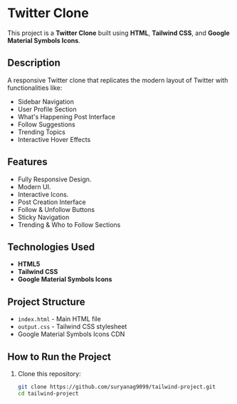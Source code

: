 # Twitter Clone

This project is a **Twitter Clone** built using **HTML**, **Tailwind CSS**, and **Google Material Symbols Icons**.

## Description
A responsive Twitter clone that replicates the modern layout of Twitter with functionalities like:
- Sidebar Navigation
- User Profile Section
- What's Happening Post Interface
- Follow Suggestions
- Trending Topics
- Interactive Hover Effects

## Features
- Fully Responsive Design.
- Modern UI.
- Interactive Icons. 
- Post Creation Interface  
- Follow & Unfollow Buttons  
- Sticky Navigation  
- Trending & Who to Follow Sections  

## Technologies Used
- **HTML5**
- **Tailwind CSS**
- **Google Material Symbols Icons**

## Project Structure
- `index.html` - Main HTML file
- `output.css` - Tailwind CSS stylesheet
- Google Material Symbols Icons CDN

## How to Run the Project
1. Clone this repository:
   ```sh
   git clone https://github.com/suryanag9099/tailwind-project.git
   cd tailwind-project
